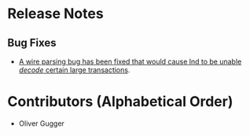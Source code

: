 # Release Notes

## Bug Fixes

* [A wire parsing bug has been fixed that would cause lnd to be unable _decode_
  certain large transactions](https://github.com/lightningnetwork/lnd/pull/7098).

# Contributors (Alphabetical Order)

* Oliver Gugger
